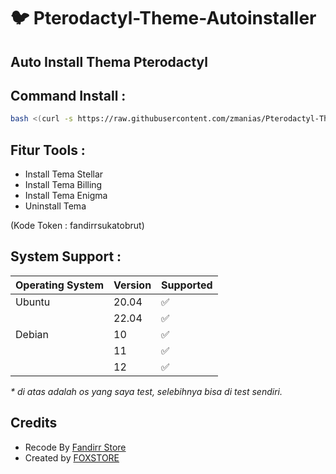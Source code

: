 # :bird: Pterodactyl-Theme-Autoinstaller



## Auto Install Thema Pterodactyl

## Command Install :

```bash
bash <(curl -s https://raw.githubusercontent.com/zmanias/Pterodactyl-Theme-Autoinstaller/main/install.sh)
```

## Fitur Tools :

- Install Tema Stellar
- Install Tema Billing
- Install Tema Enigma
- Uninstall Tema

 (Kode Token : fandirrsukatobrut)

## System Support :

| Operating System | Version | Supported          |
| ---------------- | ------- | ------------------ |
| Ubuntu           | 20.04   | :white_check_mark: |
|                  | 22.04   | :white_check_mark: |
| Debian           | 10      | :white_check_mark: |
|                  | 11      | :white_check_mark: |
|                  | 12      | :white_check_mark: |

_\* di atas adalah os yang saya test, selebihnya bisa di test sendiri._

## Credits 
- Recode By [ Fandirr Store ](https://github.com/zmanias)
- Created by [ FOXSTORE ](https://github.com/Foxstoree)
